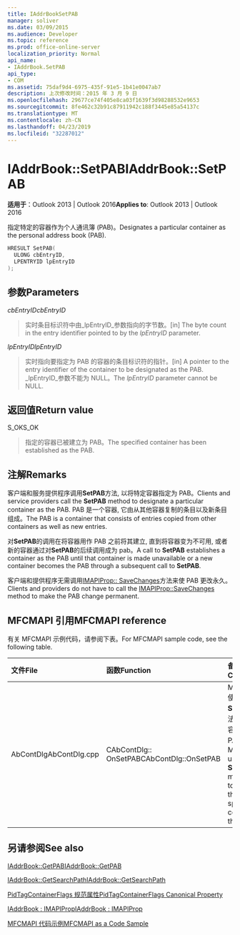 ```yaml
---
title: IAddrBookSetPAB
manager: soliver
ms.date: 03/09/2015
ms.audience: Developer
ms.topic: reference
ms.prod: office-online-server
localization_priority: Normal
api_name:
- IAddrBook.SetPAB
api_type:
- COM
ms.assetid: 75daf9d4-6975-435f-91e5-1b41e0047ab7
description: 上次修改时间：2015 年 3 月 9 日
ms.openlocfilehash: 29677ce74f405e8ca03f1639f3d98288532e9653
ms.sourcegitcommit: 8fe462c32b91c87911942c188f3445e85a54137c
ms.translationtype: MT
ms.contentlocale: zh-CN
ms.lasthandoff: 04/23/2019
ms.locfileid: "32287012"
---
```

# <a name="iaddrbooksetpab"></a><span data-ttu-id="d34eb-103">IAddrBook::SetPAB</span><span class="sxs-lookup"><span data-stu-id="d34eb-103">IAddrBook::SetPAB</span></span>

  
  
<span data-ttu-id="d34eb-104">**适用于**：Outlook 2013 | Outlook 2016</span><span class="sxs-lookup"><span data-stu-id="d34eb-104">**Applies to**: Outlook 2013 | Outlook 2016</span></span> 
  
<span data-ttu-id="d34eb-105">指定特定的容器作为个人通讯簿 (PAB)。</span><span class="sxs-lookup"><span data-stu-id="d34eb-105">Designates a particular container as the personal address book (PAB).</span></span>
  
```cpp
HRESULT SetPAB(
  ULONG cbEntryID,
  LPENTRYID lpEntryID
);
```

## <a name="parameters"></a><span data-ttu-id="d34eb-106">参数</span><span class="sxs-lookup"><span data-stu-id="d34eb-106">Parameters</span></span>

 <span data-ttu-id="d34eb-107">_cbEntryID_</span><span class="sxs-lookup"><span data-stu-id="d34eb-107">_cbEntryID_</span></span>
  
> <span data-ttu-id="d34eb-108">实时条目标识符中由_lpEntryID_参数指向的字节数。</span><span class="sxs-lookup"><span data-stu-id="d34eb-108">[in] The byte count in the entry identifier pointed to by the  _lpEntryID_ parameter.</span></span> 
    
 <span data-ttu-id="d34eb-109">_lpEntryID_</span><span class="sxs-lookup"><span data-stu-id="d34eb-109">_lpEntryID_</span></span>
  
> <span data-ttu-id="d34eb-110">实时指向要指定为 PAB 的容器的条目标识符的指针。</span><span class="sxs-lookup"><span data-stu-id="d34eb-110">[in] A pointer to the entry identifier of the container to be designated as the PAB.</span></span> <span data-ttu-id="d34eb-111">_lpEntryID_参数不能为 NULL。</span><span class="sxs-lookup"><span data-stu-id="d34eb-111">The  _lpEntryID_ parameter cannot be NULL.</span></span> 
    
## <a name="return-value"></a><span data-ttu-id="d34eb-112">返回值</span><span class="sxs-lookup"><span data-stu-id="d34eb-112">Return value</span></span>

<span data-ttu-id="d34eb-113">S_OK</span><span class="sxs-lookup"><span data-stu-id="d34eb-113">S_OK</span></span> 
  
> <span data-ttu-id="d34eb-114">指定的容器已被建立为 PAB。</span><span class="sxs-lookup"><span data-stu-id="d34eb-114">The specified container has been established as the PAB.</span></span>
    
## <a name="remarks"></a><span data-ttu-id="d34eb-115">注解</span><span class="sxs-lookup"><span data-stu-id="d34eb-115">Remarks</span></span>

<span data-ttu-id="d34eb-116">客户端和服务提供程序调用**SetPAB**方法, 以将特定容器指定为 PAB。</span><span class="sxs-lookup"><span data-stu-id="d34eb-116">Clients and service providers call the **SetPAB** method to designate a particular container as the PAB.</span></span> <span data-ttu-id="d34eb-117">PAB 是一个容器, 它由从其他容器复制的条目以及新条目组成。</span><span class="sxs-lookup"><span data-stu-id="d34eb-117">The PAB is a container that consists of entries copied from other containers as well as new entries.</span></span> 
  
<span data-ttu-id="d34eb-118">对**SetPAB**的调用在将容器用作 PAB 之前将其建立, 直到将容器变为不可用, 或者新的容器通过对**SetPAB**的后续调用成为 pab。</span><span class="sxs-lookup"><span data-stu-id="d34eb-118">A call to **SetPAB** establishes a container as the PAB until that container is made unavailable or a new container becomes the PAB through a subsequent call to **SetPAB**.</span></span> 
  
<span data-ttu-id="d34eb-119">客户端和提供程序无需调用[IMAPIProp:: SaveChanges](imapiprop-savechanges.md)方法来使 PAB 更改永久。</span><span class="sxs-lookup"><span data-stu-id="d34eb-119">Clients and providers do not have to call the [IMAPIProp::SaveChanges](imapiprop-savechanges.md) method to make the PAB change permanent.</span></span> 
  
## <a name="mfcmapi-reference"></a><span data-ttu-id="d34eb-120">MFCMAPI 引用</span><span class="sxs-lookup"><span data-stu-id="d34eb-120">MFCMAPI reference</span></span>

<span data-ttu-id="d34eb-121">有关 MFCMAPI 示例代码，请参阅下表。</span><span class="sxs-lookup"><span data-stu-id="d34eb-121">For MFCMAPI sample code, see the following table.</span></span>
  
|<span data-ttu-id="d34eb-122">**文件**</span><span class="sxs-lookup"><span data-stu-id="d34eb-122">**File**</span></span>|<span data-ttu-id="d34eb-123">**函数**</span><span class="sxs-lookup"><span data-stu-id="d34eb-123">**Function**</span></span>|<span data-ttu-id="d34eb-124">**备注**</span><span class="sxs-lookup"><span data-stu-id="d34eb-124">**Comment**</span></span>|
|:-----|:-----|:-----|
|<span data-ttu-id="d34eb-125">AbContDlg</span><span class="sxs-lookup"><span data-stu-id="d34eb-125">AbContDlg.cpp</span></span>  <br/> |<span data-ttu-id="d34eb-126">CAbContDlg:: OnSetPAB</span><span class="sxs-lookup"><span data-stu-id="d34eb-126">CAbContDlg::OnSetPAB</span></span>  <br/> |<span data-ttu-id="d34eb-127">MFCMAPI 使用**SetPAB**方法使指定容器成为 PAB。</span><span class="sxs-lookup"><span data-stu-id="d34eb-127">MFCMAPI uses the **SetPAB** method to make the specified container the PAB.</span></span>  <br/> |
   
## <a name="see-also"></a><span data-ttu-id="d34eb-128">另请参阅</span><span class="sxs-lookup"><span data-stu-id="d34eb-128">See also</span></span>



[<span data-ttu-id="d34eb-129">IAddrBook::GetPAB</span><span class="sxs-lookup"><span data-stu-id="d34eb-129">IAddrBook::GetPAB</span></span>](iaddrbook-getpab.md)
  
[<span data-ttu-id="d34eb-130">IAddrBook::GetSearchPath</span><span class="sxs-lookup"><span data-stu-id="d34eb-130">IAddrBook::GetSearchPath</span></span>](iaddrbook-getsearchpath.md)
  
[<span data-ttu-id="d34eb-131">PidTagContainerFlags 规范属性</span><span class="sxs-lookup"><span data-stu-id="d34eb-131">PidTagContainerFlags Canonical Property</span></span>](pidtagcontainerflags-canonical-property.md)
  
[<span data-ttu-id="d34eb-132">IAddrBook : IMAPIProp</span><span class="sxs-lookup"><span data-stu-id="d34eb-132">IAddrBook : IMAPIProp</span></span>](iaddrbookimapiprop.md)


[<span data-ttu-id="d34eb-133">MFCMAPI 代码示例</span><span class="sxs-lookup"><span data-stu-id="d34eb-133">MFCMAPI as a Code Sample</span></span>](mfcmapi-as-a-code-sample.md)

